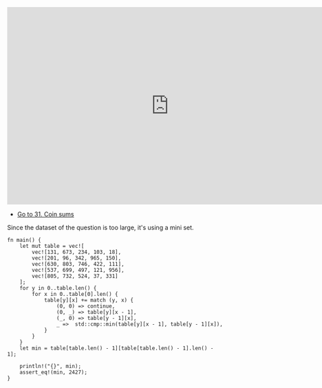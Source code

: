 <html><iframe src="https://docs.google.com/presentation/d/e/2PACX-1vQJm3mT1CLx-9YH3ybCQqasFGWoM9_qCueUJbgrZNbWy4Ax0WwFAWN61iZwuqXY1DcxacaVL0in0AHh/embed?start=false&loop=false&delayms=60000" frameborder="0" width="750" height="460" allowfullscreen="true" mozallowfullscreen="true" webkitallowfullscreen="true"></iframe></html>

 - [Go to 31. Coin sums](./e31.md)

Since the dataset of the question is too large, it's using a mini set.

```rust,editable
fn main() {
    let mut table = vec![
        vec![131, 673, 234, 103, 18],
        vec![201, 96, 342, 965, 150],
        vec![630, 803, 746, 422, 111],
        vec![537, 699, 497, 121, 956],
        vec![805, 732, 524, 37, 331]
    ];
    for y in 0..table.len() {
        for x in 0..table[0].len() {
            table[y][x] += match (y, x) {
                (0, 0) => continue,
                (0, _) => table[y][x - 1],
                (_, 0) => table[y - 1][x],
                _ =>  std::cmp::min(table[y][x - 1], table[y - 1][x]),
            }
        }
    }
    let min = table[table.len() - 1][table[table.len() - 1].len() - 1];

    println!("{}", min);
    assert_eq!(min, 2427);
}
```
